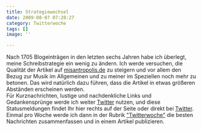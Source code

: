 ```yaml
---
title: Strategiewechsel
date: 2009-08-07 07:28:27
category: Twitterwoche
tags: []
image: ''

---
```


Nach 1705 Blogeinträgen in den letzten sechs Jahren habe ich überlegt, meine Schreibstrategie ein wenig zu ändern. Ich werde versuchen, die Qualität der Artikel auf [misantropolis.de](/) zu steigern und vor allem den Bezug zur Musik im Allgemeinen und zu meiner im Speziellen noch mehr zu betonen. Das wird natürlich dazu führen, dass die Artikel in etwas größeren Abständen erscheinen werden.  
Für Kurznachrichten, lustige und nachdenkliche Links und Gedankensprünge werde ich weiter [Twitter](http://www.twitter.com/misanthrop) nutzen, und diese Statusmeldungen findet Ihr hier rechts auf der Seite oder direkt bei [Twitter](http://www.twitter.com/misanthrop). Einmal pro Woche werde ich dann in der Rubrik ["Twitterwoche"](http://www.misantropolis.de/category/twitterwoche/) die besten Nachrichten zusammenfassen und in einem Artikel publizieren.
